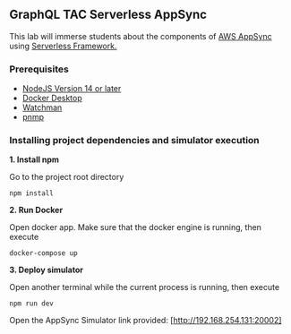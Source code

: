 ## GraphQL TAC Serverless AppSync

This lab will immerse students about the components of [AWS AppSync](https://aws.amazon.com/appsync/) using [Serverless Framework.](https://www.serverless.com/)

### Prerequisites

- [NodeJS Version 14 or later](https://nodejs.org/en/)
- [Docker Desktop](https://www.docker.com/products/docker-desktop)
- [Watchman](https://facebook.github.io/watchman/docs/install.html#buildinstall)
- [pnmp](https://pnpm.io/installation#using-npm)

### Installing project dependencies and simulator execution

**1. Install npm**

Go to the project root directory

    npm install

**2. Run Docker**

Open docker app. Make sure that the docker engine is running, then execute

    docker-compose up

**3. Deploy simulator**

Open another terminal while the current process is running, then execute

    npm run dev

Open the AppSync Simulator link provided: [http://192.168.254.131:20002]

